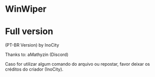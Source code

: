# WinWiper 
# Full version

(PT-BR Version)
by InoCity

Thanks to: aMathyzin (Discord)

Caso for utilizar algum comando do arquivo ou repostar, favor deixar os créditos do criador (InoCity).
